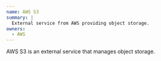 ```yaml
---
name: AWS S3
summary: |
  External service from AWS providing object storage.
owners:
  - AWS
---
```


AWS S3 is an external service that manages object storage. 

<NodeGraph />
